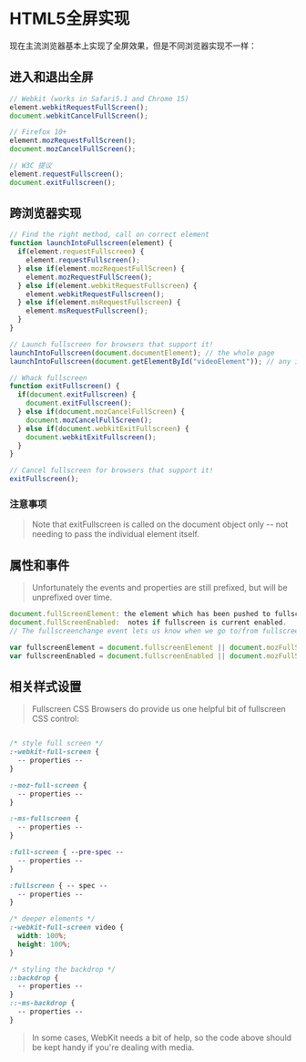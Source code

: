 # HTML5全屏实现
现在主流浏览器基本上实现了全屏效果，但是不同浏览器实现不一样：

## 进入和退出全屏
``` javascript
// Webkit (works in Safari5.1 and Chrome 15)
element.webkitRequestFullScreen();
document.webkitCancelFullScreen();

// Firefox 10+
element.mozRequestFullScreen();
document.mozCancelFullScreen();

// W3C 提议
element.requestFullscreen();
document.exitFullscreen();
```

## 跨浏览器实现
``` javascript
// Find the right method, call on correct element
function launchIntoFullscreen(element) {
  if(element.requestFullscreen) {
    element.requestFullscreen();
  } else if(element.mozRequestFullScreen) {
    element.mozRequestFullScreen();
  } else if(element.webkitRequestFullscreen) {
    element.webkitRequestFullscreen();
  } else if(element.msRequestFullscreen) {
    element.msRequestFullscreen();
  }
}

// Launch fullscreen for browsers that support it!
launchIntoFullscreen(document.documentElement); // the whole page
launchIntoFullscreen(document.getElementById("videoElement")); // any individual element

// Whack fullscreen
function exitFullscreen() {
  if(document.exitFullscreen) {
    document.exitFullscreen();
  } else if(document.mozCancelFullScreen) {
    document.mozCancelFullScreen();
  } else if(document.webkitExitFullscreen) {
    document.webkitExitFullscreen();
  }
}

// Cancel fullscreen for browsers that support it!
exitFullscreen();
```

### 注意事项
> Note that exitFullscreen is called on the document object only -- not needing to pass the individual element itself.

## 属性和事件
> Unfortunately the events and properties are still prefixed, but will be unprefixed over time.

``` javascript
document.fullScreenElement: the element which has been pushed to fullscreen.
document.fullScreenEnabled:  notes if fullscreen is current enabled.
// The fullscreenchange event lets us know when we go to/from fullscreen mode:

var fullscreenElement = document.fullscreenElement || document.mozFullScreenElement || document.webkitFullscreenElement;
var fullscreenEnabled = document.fullscreenEnabled || document.mozFullScreenEnabled || document.webkitFullscreenEnabled;
```

## 相关样式设置
> Fullscreen CSS
> Browsers do provide us one helpful bit of fullscreen CSS control:


``` CSS

/* style full screen */
:-webkit-full-screen {
  -- properties --
}

:-moz-full-screen {
  -- properties --
}

:-ms-fullscreen {
  -- properties --
}

:full-screen { --pre-spec --
  -- properties --
}

:fullscreen { -- spec --
  -- properties --
}

/* deeper elements */
:-webkit-full-screen video {
  width: 100%;
  height: 100%;
}

/* styling the backdrop */
::backdrop {
  -- properties --
}
::-ms-backdrop {
  -- properties --
}
```
> In some cases, WebKit needs a bit of help, so the code above should be kept handy if you're dealing with media.


